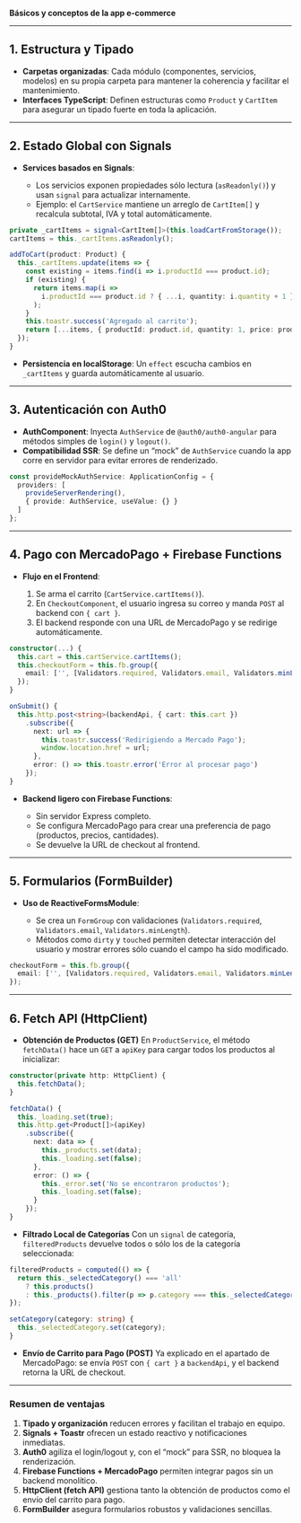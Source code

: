**Básicos y conceptos de la app e-commerce**

---

## 1. Estructura y Tipado

* **Carpetas organizadas**: Cada módulo (componentes, servicios, modelos) en su propia carpeta para mantener la coherencia y facilitar el mantenimiento.
* **Interfaces TypeScript**: Definen estructuras como `Product` y `CartItem` para asegurar un tipado fuerte en toda la aplicación.

---

## 2. Estado Global con Signals

* **Services basados en Signals**:

  * Los servicios exponen propiedades sólo lectura (`asReadonly()`) y usan `signal` para actualizar internamente.
  * Ejemplo: el `CartService` mantiene un arreglo de `CartItem[]` y recalcula subtotal, IVA y total automáticamente.

```typescript
private _cartItems = signal<CartItem[]>(this.loadCartFromStorage());
cartItems = this._cartItems.asReadonly();

addToCart(product: Product) {
  this._cartItems.update(items => {
    const existing = items.find(i => i.productId === product.id);
    if (existing) {
      return items.map(i =>
        i.productId === product.id ? { ...i, quantity: i.quantity + 1 } : i
      );
    }
    this.toastr.success('Agregado al carrito');
    return [...items, { productId: product.id, quantity: 1, price: product.price, title: product.title }];
  });
}
```

* **Persistencia en localStorage**: Un `effect` escucha cambios en `_cartItems` y guarda automáticamente al usuario.

---

## 3. Autenticación con Auth0

* **AuthComponent**: Inyecta `AuthService` de `@auth0/auth0-angular` para métodos simples de `login()` y `logout()`.
* **Compatibilidad SSR**: Se define un “mock” de `AuthService` cuando la app corre en servidor para evitar errores de renderizado.

```typescript
const provideMockAuthService: ApplicationConfig = {
  providers: [
    provideServerRendering(),
    { provide: AuthService, useValue: {} }
  ]
};
```

---

## 4. Pago con MercadoPago + Firebase Functions

* **Flujo en el Frontend**:

  1. Se arma el carrito (`CartService.cartItems()`).
  2. En `CheckoutComponent`, el usuario ingresa su correo y manda `POST` al backend con `{ cart }`.
  3. El backend responde con una URL de MercadoPago y se redirige automáticamente.

```typescript
constructor(...) {
  this.cart = this.cartService.cartItems();
  this.checkoutForm = this.fb.group({
    email: ['', [Validators.required, Validators.email, Validators.minLength(13)]]
  });
}

onSubmit() {
  this.http.post<string>(backendApi, { cart: this.cart })
    .subscribe({
      next: url => {
        this.toastr.success('Redirigiendo a Mercado Pago');
        window.location.href = url;
      },
      error: () => this.toastr.error('Error al procesar pago')
    });
}
```

* **Backend ligero con Firebase Functions**:

  * Sin servidor Express completo.
  * Se configura MercadoPago para crear una preferencia de pago (productos, precios, cantidades).
  * Se devuelve la URL de checkout al frontend.

---

## 5. Formularios (FormBuilder)

* **Uso de ReactiveFormsModule**:

  * Se crea un `FormGroup` con validaciones (`Validators.required`, `Validators.email`, `Validators.minLength`).
  * Métodos como `dirty` y `touched` permiten detectar interacción del usuario y mostrar errores sólo cuando el campo ha sido modificado.

```typescript
checkoutForm = this.fb.group({
  email: ['', [Validators.required, Validators.email, Validators.minLength(13)]]
});
```

---

## 6. Fetch API (HttpClient)

* **Obtención de Productos (GET)**
  En `ProductService`, el método `fetchData()` hace un `GET` a `apiKey` para cargar todos los productos al inicializar:

```typescript
constructor(private http: HttpClient) {
  this.fetchData();
}

fetchData() {
  this._loading.set(true);
  this.http.get<Product[]>(apiKey)
    .subscribe({
      next: data => {
        this._products.set(data);
        this._loading.set(false);
      },
      error: () => {
        this._error.set('No se encontraron productos');
        this._loading.set(false);
      }
    });
}
```

* **Filtrado Local de Categorías**
  Con un `signal` de categoría, `filteredProducts` devuelve todos o sólo los de la categoría seleccionada:

```typescript
filteredProducts = computed(() => {
  return this._selectedCategory() === 'all'
    ? this.products()
    : this._products().filter(p => p.category === this._selectedCategory());
});

setCategory(category: string) {
  this._selectedCategory.set(category);
}
```

* **Envío de Carrito para Pago (POST)**
  Ya explicado en el apartado de MercadoPago: se envía `POST` con `{ cart }` a `backendApi`, y el backend retorna la URL de checkout.

---

### Resumen de ventajas

1. **Tipado y organización** reducen errores y facilitan el trabajo en equipo.
2. **Signals + Toastr** ofrecen un estado reactivo y notificaciones inmediatas.
3. **Auth0** agiliza el login/logout y, con el “mock” para SSR, no bloquea la renderización.
4. **Firebase Functions + MercadoPago** permiten integrar pagos sin un backend monolítico.
5. **HttpClient (fetch API)** gestiona tanto la obtención de productos como el envío del carrito para pago.
6. **FormBuilder** asegura formularios robustos y validaciones sencillas.
